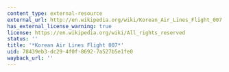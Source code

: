 ```yaml
---
content_type: external-resource
external_url: http://en.wikipedia.org/wiki/Korean_Air_Lines_Flight_007
has_external_license_warning: true
license: https://en.wikipedia.org/wiki/All_rights_reserved
status: ''
title: '*Korean Air Lines Flight 007*'
uid: 78439eb3-dc29-4f0f-8692-7a527b5e1fe0
wayback_url: ''
---
```

